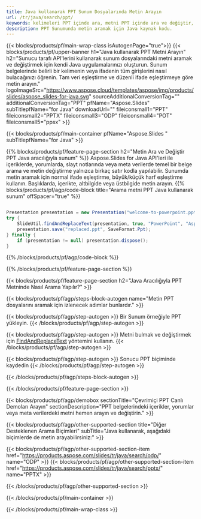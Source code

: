 ```yaml
---
title: Java kullanarak PPT Sunum Dosyalarında Metin Arayın
url: /tr/java/search/ppt/
keywords: kelimeleri PPT içinde ara, metni PPT içinde ara ve değiştir, metin ara PPT Sunum
description: PPT Sunumunda metin aramak için Java kaynak kodu.
---
```


{{< blocks/products/pf/main-wrap-class isAutogenPage="true">}}
{{< blocks/products/pf/upper-banner h1="Java kullanarak PPT Metni Arayın" h2="Sunucu tarafı API'lerini kullanarak sunum dosyalarındaki metni aramak ve değiştirmek için kendi Java uygulamalarınızı oluşturun. Sunum belgelerinde belirli bir kelimenin veya ifadenin tüm girişlerini nasıl bulacağınızı öğrenin. Tam veri eşleştirme ve düzenli ifade eşleştirmeye göre metin arayın." logoImageSrc="https://www.aspose.cloud/templates/aspose/img/products/slides/aspose_slides-for-java.svg" sourceAdditionalConversionTag="" additionalConversionTag="PPT" pfName="Aspose.Slides" subTitlepfName="for Java" downloadUrl="" fileiconsmall1="PPT" fileiconsmall2="PPTX" fileiconsmall3="ODP" fileiconsmall4="POT" fileiconsmall5="ppsx" >}}

{{< blocks/products/pf/main-container pfName="Aspose.Slides " subTitlepfName="for Java" >}}

{{% blocks/products/pf/feature-page-section  h2="Metin Ara ve Değiştir PPT Java aracılığıyla sunum" %}}
Aspose.Slides for Java API'leri ile içeriklerde, yorumlarda, slayt notlarında veya meta verilerde temel bir belge arama ve metin değiştirme yalnızca birkaç satır kodla yapılabilir. Sunumda metin aramak için normal ifade eşleştirme, büyük/küçük harf eşleştirme kullanın. Başlıklarda, içerikte, altbilgide veya üstbilgide metin arayın.
{{% blocks/products/pf/agp/code-block title="Arama metni PPT Java kullanarak sunum" offSpacer="true" %}}

```java

Presentation presentation = new Presentation("welcome-to-powerpoint.ppt");
try {
    SlideUtil.findAndReplaceText(presentation, true, "PowerPoint", "Aspose.Slides", null);
    presentation.save("replaced.ppt", SaveFormat.Ppt);
} finally {
    if (presentation != null) presentation.dispose();
}
```

{{% /blocks/products/pf/agp/code-block %}}

{{% /blocks/products/pf/feature-page-section %}}

{{< blocks/products/pf/feature-page-section  h2="Java Aracılığıyla PPT Metninde Nasıl Arama Yapılır?" >}}

{{< blocks/products/pf/agp/steps-block-autogen name="Metin PPT dosyalarını aramak için izlenecek adımlar bunlardır." >}}

{{< blocks/products/pf/agp/step-autogen >}}
Bir Sunum örneğiyle PPT yükleyin.
{{< /blocks/products/pf/agp/step-autogen >}}

{{< blocks/products/pf/agp/step-autogen >}}
Metni bulmak ve değiştirmek için [FindAndReplaceText](https://reference.aspose.com/slides/java/com.aspose.slides/slideutil/#findAndReplaceText-com.aspose.slides.IPresentation-boolean-java.lang.String-java.lang.String-) yöntemini kullanın.
{{< /blocks/products/pf/agp/step-autogen >}}

{{< blocks/products/pf/agp/step-autogen >}}
Sonucu PPT biçiminde kaydedin
{{< /blocks/products/pf/agp/step-autogen >}}

{{< /blocks/products/pf/agp/steps-block-autogen >}}

{{< /blocks/products/pf/feature-page-section >}}

{{< blocks/products/pf/agp/demobox sectionTitle="Çevrimiçi PPT Canlı Demoları Arayın" sectionDescription="PPT belgelerindeki içerikler, yorumlar veya meta verilerdeki metni hemen arayın ve değiştirin." >}}

{{< blocks/products/pf/agp/other-supported-section title="Diğer Desteklenen Arama Biçimleri" subTitle="Java kullanarak, aşağıdaki biçimlerde de metin arayabilirsiniz:" >}}

{{< blocks/products/pf/agp/other-supported-section-item href="https://products.aspose.com/slides/tr/java/search/odp/" name="ODP" >}}
{{< blocks/products/pf/agp/other-supported-section-item href="https://products.aspose.com/slides/tr/java/search/pptx/" name="PPTX" >}}


{{< /blocks/products/pf/agp/other-supported-section >}}

{{< /blocks/products/pf/main-container >}}
    
{{< /blocks/products/pf/main-wrap-class >}}